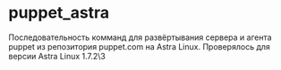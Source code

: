 # puppet_astra

Последовательность комманд для развёртывания сервера и агента puppet из репозитория puppet.com на Astra Linux. Проверялось для версии Astra Linux 1.7.2\3
